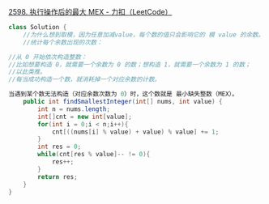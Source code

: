 [2598. 执行操作后的最大 MEX - 力扣（LeetCode）](https://leetcode.cn/problems/smallest-missing-non-negative-integer-after-operations/description/?envType=daily-question&envId=2025-10-16)



```java
class Solution {
    //为什么想到取模，因为任意加减value，每个数的值只会影响它的 模 value 的余数。
    //统计每个余数出现的次数：

//从 0 开始依次构造整数：
//比如想要构造 0，就需要一个余数为 0 的数；想构造 1，就需要一个余数为 1 的数；
//以此类推。
//每当成功构造一个数，就消耗掉一个对应余数的计数。

当遇到某个数无法构造（对应余数次数为 0）时，这个数就是 最小缺失整数（MEX）。
    public int findSmallestInteger(int[] nums, int value) {
        int n = nums.length;
        int[]cnt = new int[value];
        for(int i = 0;i < n;i++){
            cnt[((nums[i] % value) + value) % value] += 1;
        }
        int res = 0;
        while(cnt[res % value]-- != 0){
            res++;
        }
        return res;
    }
}
```
